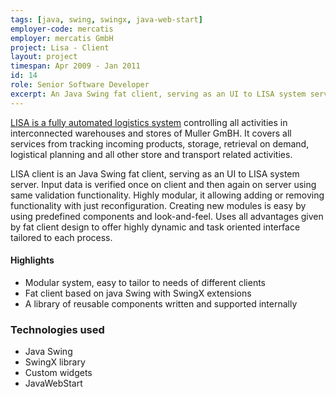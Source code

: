 ```yaml
---
tags: [java, swing, swingx, java-web-start]
employer-code: mercatis
employer: mercatis GmbH
project: Lisa - Client
layout: project
timespan: Apr 2009 - Jan 2011
id: 14
role: Senior Software Developer
excerpt: An Java Swing fat client, serving as an UI to LISA system server. Highly modular, it allowing adding or removing functionality with just reconfiguration
---
```


[LISA is a fully automated logistics system](https://mercatis.com/web/homepage/lisa-logistik) controlling all activities in interconnected warehouses and stores of Muller GmBH. It covers all services from tracking incoming products, storage, retrieval on demand, logistical planning and all other store and transport related activities.

LISA client is an Java Swing fat client, serving as an UI to LISA system server. Input data is verified once on client and then again on server using same validation functionality. Highly modular, it allowing adding or removing functionality with just reconfiguration. Creating new modules is easy by using predefined components and look-and-feel. Uses all advantages given by fat client design to offer highly dynamic and task oriented interface tailored to each process.

#### Highlights
* Modular system, easy to tailor to needs of different clients
* Fat client based on java Swing with SwingX extensions
* A library of reusable components written and supported internally

### Technologies used
* Java Swing
* SwingX library
* Custom widgets
* JavaWebStart
